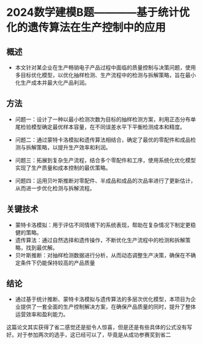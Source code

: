 # 2024数学建模B题————基于统计优化的遗传算法在生产控制中的应用

## 概述

- 本文针对某企业在生产畅销电子产品过程中面临的质量控制与决策问题，使用多目标优化模型，以优化抽样检测、生产流程中的检测与拆解策略，旨在最小化生产成本并最大化产品利润。

## 方法

- 问题一：设计了一种以最小检测次数为目标的抽样检测方案，利用正态分布单尾检验模型确定最优样本容量，在不同误差水平下平衡检测成本和精度。

- 问题二：通过蒙特卡洛模拟和遗传算法相结合，确定了最优的零配件和成品检测与拆解策略，以提升生产效率和利润。
- 问题三：拓展到复杂生产流程，结合多个零配件和工序，使用系统化优化模型实现了生产质量和成本控制的最优策略。
- 问题四：运用贝叶斯推断对零配件、半成品和成品的次品率进行了更新估计，从而进一步优化检测与拆解流程。

## 关键技术

- 蒙特卡洛模拟：用于评估不同情境下的系统表现，帮助在复杂情况下制定更稳健的策略。
- 遗传算法：通过自然选择和遗传操作，不断优化生产流程中的检测和拆解策略，找到最优解。
- 贝叶斯推断：对抽样检测数据进行分析，从而动态调整生产决策，确保在不确定条件下仍能保持较高的产品质量

## 结论

- 通过基于统计推断、蒙特卡洛模拟与遗传算法的多层次优化模型，本项目为企业提供了一套全面的生产控制解决方案，在确保产品质量的同时，提升了整体运营效率和盈利能力。

这篇论文其实获得了省二感觉还是挺令人惊喜，但是还是有些具体的公式没有写好。对于参加两次的选手，这已经可以了，毕竟是从成功参赛奖到省二
